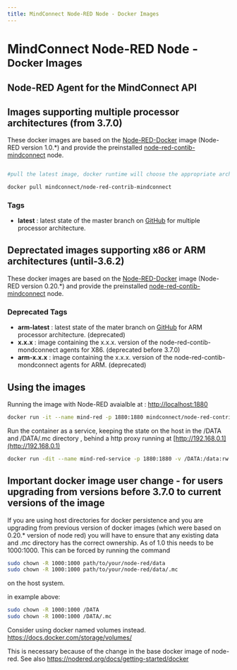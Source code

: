 ```yaml
---
title: MindConnect Node-RED Node - Docker Images
---
```


# MindConnect Node-RED Node - <small>Docker Images</small>

## Node-RED Agent for the MindConnect API

## Images supporting multiple processor architectures (from 3.7.0)

These docker images are based on the [Node-RED-Docker](https://hub.docker.com/r/nodered/node-red/) image (Node-RED version 1.0.*) and provide the preinstalled [node-red-contib-mindconnect](https://github.com/mindsphere/node-red-contrib-mindconnect) node.

``` bash

#pull the latest image, docker runtime will choose the appropriate architecture.

docker pull mindconnect/node-red-contrib-mindconnect
```

### Tags

- **latest** : latest state of the master branch on [GitHub](https://github.com/mindsphere/node-red-mindconnect) for multiple processor architecture.

## Deprectated images supporting x86 or ARM architectures (until-3.6.2)

These docker images are based on the [Node-RED-Docker](https://hub.docker.com/r/nodered/node-red-docker/) image (Node-RED version 0.20.*) and provide the preinstalled [node-red-contib-mindconnect](https://github.com/mindsphere/node-red-contrib-mindconnect) node.

### Deprecated Tags

- **arm-latest** : latest state of the mater branch on [GitHub](https://github.com/mindsphere/node-red-mindconnect) for ARM processor architecture. (deprecated)
- **x.x.x** : image containing the x.x.x. version of the node-red-contib-mondconnect agents for X86. (deprecated before 3.7.0)
- **arm-x.x.x** : image containing the x.x.x. version of the node-red-contib-mondconnect agents for ARM. (deprecated)

## Using the images

Running the image with Node-RED avaialble at : [http://localhost:1880](http://localhost:1880)

``` bash
docker run -it --name mind-red -p 1880:1880 mindconnect/node-red-contrib-mindconnect  
```

Run the container as a service, keeping the state on the host in the /DATA and /DATA/.mc directory , behind a http proxy running at [http://192.168.0.1](http://192.168.0.1)

``` bash
docker run -dit --name mind-red-service -p 1880:1880 -v /DATA:/data:rw -v /DATA/mc:/usr/src/node-red/.mc:rw --restart unless-stopped -e HTTP_PROXY=http://192.168.0.1 mindconnect/node-red-contrib-mindconnect
```

## Important docker image user change - for users upgrading from versions before 3.7.0 to current versions of the image

If you are using host directories for docker persistence and you are upgrading from previous version of docker images (which were based on 0.20.* version of node red) you will have to ensure that any existing data and .mc directory has the correct ownership.
As of 1.0 this needs to be 1000:1000. This can be forced by running the command

```bash
sudo chown -R 1000:1000 path/to/your/node-red/data
sudo chown -R 1000:1000 path/to/your/node-red/data/.mc
```

on the host system.

in example above:

```bash
sudo chown -R 1000:1000 /DATA
sudo chown -R 1000:1000 /DATA/.mc
```

Consider using docker named volumes instead. <https://docs.docker.com/storage/volumes/>

This is necessary because of the change in the base docker image of node-red. See also <https://nodered.org/docs/getting-started/docker>
